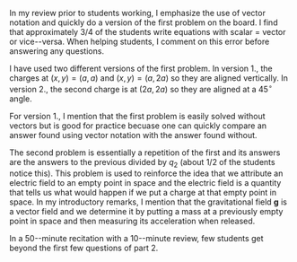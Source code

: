 In my review prior to students working, I emphasize the use of vector notation and quickly do a version of the first problem on the board. I find that approximately 3/4 of the students write equations with scalar = vector or vice--versa. When helping students, I comment on this error before answering any questions.

I have used two different versions of the first problem. In version 1., the charges at $(x, y) = (a, a)$ and $(x, y) = (a, 2a)$ so they are aligned vertically. In version 2., the second charge is at $(2a, 2a)$ so they are aligned at a $45^\circ$ angle.

For version 1., I mention that the first problem is easily solved without vectors but is good for practice becuase one can quickly compare an answer found using vector notation with the answer found without.

The second problem is essentially a repetition of the first and its answers are the answers to the previous divided by $q_2$ (about 1/2 of the students notice this). This problem is used to reinforce the idea that we attribute an electric field to an empty point in space and the electric field is a quantity that tells us what would happen if we put a charge at that empty point in space. In my introductory remarks, I mention that the gravitational field $\mathbf{g}$ is a vector field and we determine it by putting a mass at a previously empty point in space and then measuring its acceleration when released.

In a 50--minute recitation with a 10--minute review, few students get beyond the first few questions of part 2. 
